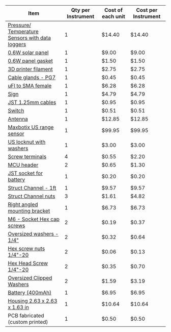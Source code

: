 |Item                         |Qty per Instrument|Cost of each unit|Cost per Instrument|
|-----------------------------|--------------------------|-----------------|---------------|
|[Pressure/ Temperature Sensors with data loggers](https://heltec.org/project/htcc-ab02/) |1|$14.40|$14.40|   
|[0.6W solar panel](https://voltaicsystems.com/0-6-watt-6-volt-solar-panel-etfe/)|1|$9.00|$9.00| 
|[0.6W panel gasket](https://voltaicsystems.com/gasket-0-6w/) |1|$1.50|$1.50|                                                                                                                      
|[3D printer filament](https://www.amazon.com/Polymaker-Filament-1-75mm-Resistant-Cardboard/dp/B09DKP1TYK/)|1 |$2.75|$2.75|
|[Cable glands - PG7](https://www.amazon.com/mxuteuk-Connectors-Protectors-Waterproof-Adjustable/dp/B083K5PKYB/)|1|$0.45|$0.45|
|[uFl to SMA female](https://www.amazon.com/onelinkmore-Connector-Pigtail-Bulkhead-Extension/dp/B01AJQ33Y4/)|1|$6.28|$6.28|
|[Sign](https://www.bradyid.com/label-printers/laminators/rigid-sign-blanks-cps-2855744?part-number=13629&Ntt=y48605&el=products&el_text=y48605)|1|$4.79|$4.79|
|[JST 1.25mm cables](https://www.digikey.com/en/products/detail/adafruit-industries-llc/3922/9685337)|1|$0.95|$0.95|
|[Switch](https://www.digikey.com/en/products/detail/c-k/OS102011MS2QN1/411602)|1|$0.51|$0.51|
|[Antenna](https://www.digikey.com/en/products/detail/linx-technologies-inc/ANT-916-CW-HWR-SMA/1139580)|1|$12.85|$12.85|
|[Maxbotix US range sensor](https://www.digikey.com/en/products/detail/maxbotix-inc/MB7389-100/7896781)|1|$99.95|$99.95|
|[US locknut with washers](https://www.digikey.com/en/products/detail/maxbotix-inc/MB7950-000/10279125)|1|$3.00|$3.00|
|[Screw terminals](https://www.digikey.com/en/products/detail/phoenix-contact/1984617/950849)|4|$0.55|$2.20|
|[MCU header](https://www.digikey.com/en/products/detail/sullins-connector-solutions/PPTC081LFBN-RC/810147)|2|$0.65|$1.30
|[JST socket for battery](https://www.digikey.com/en/products/detail/te-connectivity-amp-connectors/440055-2/2077946)|1|$0.20|$0.20|
|[Struct Channel - 1ft](https://www.mcmaster.com/3230T26/)|1|$9.57|$9.57|
|[Struct Channel nuts](https://www.mcmaster.com/3259T33/ )|3|$1.61|$4.82| 
|[Right angled mounting bracket](https://www.mcmaster.com/33125T33/)|1|$6.73|$6.73|
|[M6 - Socket Hex cap screws](https://www.mcmaster.com/91274A143/ )|2|$0.19|$0.37|
|[Oversized washers - 1/4"](https://www.mcmaster.com/91525A120/)|2|$0.32|$0.64|   
|[Hex screw nuts 1/4"-20](https://www.mcmaster.com/91819A110/)|2|$0.06|$0.13| 
|[Hex Head Screw 1/4"-20](https://www.mcmaster.com/92620A546/)|2|$0.35|$0.70| 
|[Oversized Clipped Washers](https://www.mcmaster.com/93409A136/)|2|$1.59|$3.19| 
|[Battery (400mAh)](https://www.mouser.com/ProductDetail/Adafruit/3898?qs=byeeYqUIh0NUfilp6w7tLA%3D%3D)|1|$6.95|$6.95|
|[Housing 2.63 x 2.63 x 1.63 in](https://www.polycase.com/ml-22f)|1|$10.64|$10.64|
|PCB fabricated (custom printed)|1|$0.50|$0.50|  